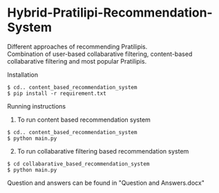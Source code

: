 # Hybrid-Pratilipi-Recommendation-System

Different approaches of recommending Pratilipis. <br />
Combination of user-based collabarative filtering, content-based collabarative filtering and most popular Pratilipis. <br />

Installation <br />
````
$ cd.. content_based_recommendation_system
$ pip install -r requirement.txt
````

Running instructions <br />
1. To run content based recommendation system <br />
````
$ cd.. content_based_recommendation_system
$ python main.py
````

2. To run collabarative filtering based recommendation system <br />
````
$ cd collabarative_based_recommendation_system
$ python main.py 
````

Question and answers can be found in "Question and Answers.docx"

